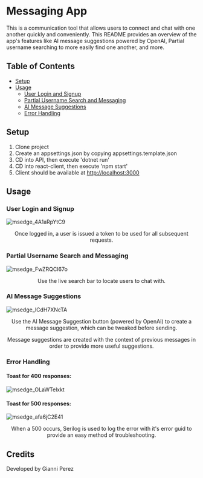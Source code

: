 # Messaging App

This is a communication tool that allows users to connect and chat with one another quickly and conveniently. This README provides an overview of the app's features like AI message suggestions powered by OpenAI, Partial username searching to more easily find one another, and more.

## Table of Contents

- [Setup](#setup)
- [Usage](#usage)
    - [User Login and Signup](#user-login-and-signup)
    - [Partial Username Search and Messaging](#partial-username-search-and-messaging)
    - [AI Message Suggestions](#ai-message-suggestions)
    - [Error Handling](#error-handling)

## Setup
1. Clone project
2. Create an appsettings.json by copying appsettings.template.json
3. CD into API, then execute 'dotnet run'
4. CD into react-client, then execute 'npm start'
5. Client should be available at [http://localhost:3000](http://localhost:3000)

## Usage

### User Login and Signup
![msedge_4A1aRpYtC9](https://github.com/giannimperez/MessagingApp/assets/36053371/ee597112-71e5-42a0-b7ee-4b7e632e9e37)
<p align="center">Once logged in, a user is issued a token to be used for all subsequent requests.</p>

### Partial Username Search and Messaging
![msedge_FwZRQCI67o](https://github.com/giannimperez/MessagingApp/assets/36053371/e6870dfc-ece6-4845-bbc9-ece7b711a489)
<p align="center">Use the live search bar to locate users to chat with.</p>

### AI Message Suggestions
![msedge_lCdH7XNcTA](https://github.com/giannimperez/MessagingApp/assets/36053371/866bc01b-f7d5-4485-83de-f9b5f0d453a4)
<p align="center">Use the AI Message Suggestion button (powered by OpenAi) to create a message suggestion, which can be tweaked before sending.</p>
<p align="center">Message suggestions are created with the context of previous messages in order to provide more useful suggestions.</p>

### Error Handling
#### Toast for 400 responses:
![msedge_OLaWTelxkt](https://github.com/giannimperez/MessagingApp/assets/36053371/74b7db7f-0455-41b5-94f5-0353c729e4f6)

#### Toast for 500 responses:
![msedge_afa6jC2E41](https://github.com/giannimperez/MessagingApp/assets/36053371/fa2d024c-208b-46ff-a928-09b02c7f2fa3)
<p align="center">When a 500 occurs, Serilog is used to log the error with it's error guid to provide an easy method of troubleshooting.</p>

## Credits
Developed by Gianni Perez
